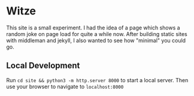 # Witze

This site is a small experiment. 
I had the idea of a page which shows a random joke on page load for quite a while now. After building static sites with middleman and jekyll, I also wanted to see how "minimal" you could go.

## Local Development

Run `cd site && python3 -m http.server 8000` to start a local server. Then use your browser to navigate to `localhost:8000`

